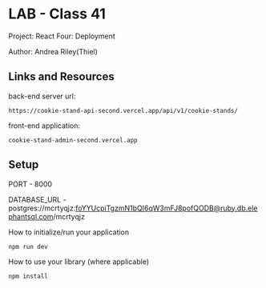 # LAB - Class 41

Project: React Four: Deployment

Author: Andrea Riley(Thiel)

## Links and Resources

back-end server url:

    https://cookie-stand-api-second.vercel.app/api/v1/cookie-stands/

front-end application:

    cookie-stand-admin-second.vercel.app

## Setup

PORT - 8000

DATABASE_URL - postgres://mcrtyqjz:foYYUcpiTgzmN1bQI6qW3mFJ8pofQODB@ruby.db.elephantsql.com/mcrtyqjz

How to initialize/run your application

    npm run dev

How to use your library (where applicable)

    npm install 
